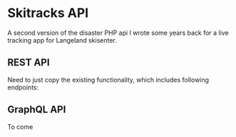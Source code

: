 
# Skitracks API

A second version of the disaster PHP api I wrote some years back for a live tracking app for Langeland skisenter.


## REST API
Need to just copy the existing functionality, which includes following endpoints:


## GraphQL API
To come
